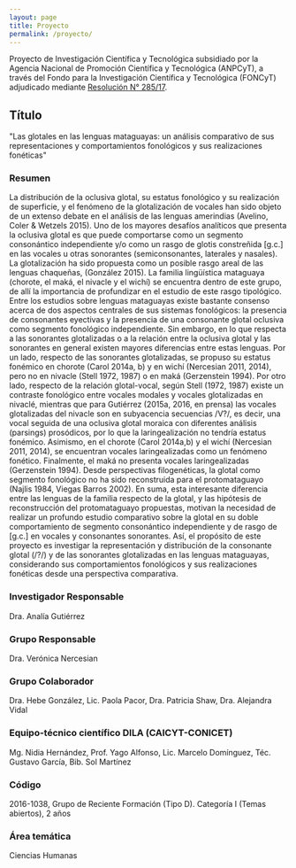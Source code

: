 ```yaml
---
layout: page
title: Proyecto
permalink: /proyecto/
---
```


Proyecto de Investigación Científica y Tecnológica subsidiado por la Agencia Nacional de Promoción Científica y Tecnológica (ANPCyT), a través del Fondo para la Investigación Científica y Tecnológica (FONCyT) adjudicado mediante [Resolución N° 285/17](http://www.agencia.mincyt.gob.ar/upload/Res285-17%20-%20PICT%202016%20ANEXO%20FINANCIADOS%20TEMAS%20ABIERTOS%20TIPO%20A,B,D%20-%20Proceso%20de%20adjudicacion%20-%20Proyectos%20Aprobados.pdf).

## Título
"Las glotales en las lenguas mataguayas: un análisis comparativo de sus representaciones y comportamientos fonológicos y sus realizaciones fonéticas"

### Resumen

La distribución de la oclusiva glotal, su estatus fonológico y su realización de superficie, y el fenómeno de la glotalización de vocales han sido objeto de un extenso debate en el análisis de las lenguas amerindias (Avelino, Coler & Wetzels 2015). Uno de los mayores desafíos analíticos que presenta la oclusiva glotal es que puede comportarse como un segmento consonántico independiente y/o como un rasgo de glotis constreñida [g.c.] en las vocales u otras sonorantes (semiconsonantes, laterales y nasales). La glotalización ha sido propuesta como un posible rasgo areal de las lenguas chaqueñas, (González 2015). La familia lingüística mataguaya (chorote, el maká, el nivacle y el wichí) se encuentra dentro de este grupo, de allí la importancia de profundizar en el estudio de este rasgo tipológico. Entre los estudios sobre lenguas mataguayas existe bastante consenso acerca de dos aspectos centrales de sus sistemas fonológicos: la presencia de consonantes eyectivas y la presencia de una consonante glotal oclusiva como segmento fonológico independiente. Sin embargo, en lo que respecta a las sonorantes glotalizadas o a la relación entre la oclusiva glotal y las sonorantes en general existen mayores diferencias entre estas lenguas. Por un lado, respecto de las sonorantes glotalizadas, se propuso su estatus fonémico en chorote (Carol 2014a, b) y en wichí (Nercesian 2011, 2014), pero no en nivacle (Stell 1972, 1987) o en maká (Gerzenstein 1994). Por otro lado, respecto de la relación glotal-vocal, según Stell (1972, 1987) existe un contraste fonológico entre vocales modales y vocales glotalizadas en nivaclé, mientras que para Gutiérrez (2015a, 2016, en prensa) las vocales glotalizadas del nivacle son en subyacencia secuencias /V?/, es decir, una vocal seguida de una oclusiva glotal moraica con diferentes análisis (parsings) prosódicos, por lo que la laringealización no tendría estatus fonémico. Asimismo, en el chorote (Carol 2014a,b) y el wichí (Nercesian 2011, 2014), se encuentran vocales laringealizadas como un fenómeno fonético. Finalmente, el maká no presenta vocales laringealizadas (Gerzenstein 1994). Desde perspectivas filogenéticas, la glotal como segmento fonológico no ha sido reconstruida para el protomataguayo (Najlis 1984, Viegas Barros 2002). En suma, esta interesante diferencia entre las lenguas de la familia respecto de la glotal, y las hipótesis de reconstrucción del protomataguayo propuestas, motivan la necesidad de realizar un profundo estudio comparativo sobre la glotal en su doble comportamiento de segmento consonántico independiente y de rasgo de [g.c.] en vocales y consonantes sonorantes. Así, el propósito de este proyecto es investigar la representación y distribución de la consonante glotal (/?/) y de las sonorantes glotalizadas en las lenguas mataguayas, considerando sus comportamientos fonológicos y sus realizaciones fonéticas desde una perspectiva comparativa. 

### Investigador Responsable
Dra. Analía Gutiérrez

### Grupo Responsable
Dra. Verónica Nercesian

### Grupo Colaborador
Dra. Hebe González, Lic. Paola Pacor, Dra. Patricia  Shaw, Dra. Alejandra Vidal

### Equipo-técnico científico DILA (CAICYT-CONICET)
Mg. Nidia Hernández, Prof. Yago Alfonso, Lic. Marcelo Domínguez, Téc. Gustavo García,  Bib. Sol Martínez

### Código
2016-1038, Grupo de Reciente Formación (Tipo D). Categoría I (Temas abiertos), 2 años

### Área temática
Ciencias Humanas

